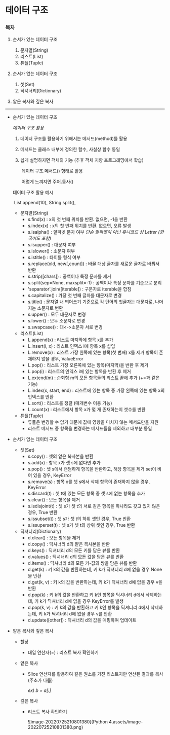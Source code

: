 # 데이터 구조

### 목차

1. 순서가 있는 데이터 구조
   1. 문자열(String)
   2. 리스트(List)
   3. 튜플(Tuple)

2. 순서가 없는 데이터 구조
   1. 셋(Set)
   2. 딕셔너리(Dictionary)

3. 얕은 복사와 깊은 복사

---

- 순서가 있는 데이터 구조

  *데이터 구조 활용*

  1. 데이터 구조를 활용하기 위해서는 메서드(method)를 활용

  2. 메서드는 클래스 내부에 정의한 함수, 사실상 함수 동일

  3. 쉽게 설명하자면 객체의 기능 (추후 객체 지향 프로그래밍에서 학습)

     ​        데이터 구조.메서드() 형태로 활용

     ​        어렵게 느껴지면 주어.동사()

  데이터 구조 활용 예시

  ​  List.append(10), String.split(),

  - 문자열(String)
    - s.find(x) : x의 첫 번째 위치를 반환. 없으면, -1을 반환
    - s.index(x) : x의 첫 번째 위치를 반환. 없으면, 오류 발생
    - s.isalpha() : 알파벳 문자 여부 *단순 알파벳이 아닌 유니코드 상 Letter (한국어도 포함)*
    - s.isupper() : 대문자 여부
    - s.islower() : 소문자 여부
    - s.istitle() : 타이틀 형식 여부
    - s.replace(old, new[,count]) : 바꿀 대상 글자를 새로운 글자로 바꿔서 반환
    - s.strip([chars]) : 공백이나 특정 문자를 제거
    - s.split(sep=None, maxsplit=-1) : 공백이나 특정 문자를 기준으로 분리
    - 'separator'.join([iterable]) : 구분자로 iterable을 합침
    - s.capitalize() : 가장 첫 번째 글자를 대문자로 변경
    - s.title() : 문자열 내 띄어쓰기 기준으로 각 단어의 첫글자는 대문자로, 나머지는 소문자로 변환
    - s.upper() : 모두 대문자로 변경
    - s.lower() : 모두 소문자로 변경
    - s.swapcase() : 대<->소문자 서로 변경
  - 리스트(List)
    - L.append(x) : 리스트 마지막에 항목 x를 추가
    - L.insert(i, x) : 리스트 인덱스 i에 항목 x를 삽입
    - L.remove(x) : 리스트 가장 왼쪽에 있는 항목(첫 번째) x를 제거 항목이 존재하지 않을 경우, ValueError
    - L.pop() : 리스트 가장 오른쪽에 있는 항목(마지막)을 반환 후 제거
    - L.pop(i) : 리스트의 인덱스 i에 있는 항목을 반환 후 제거
    - L.extend(m) : 순회형 m의 모든 항목들의 리스트 끝에 추가 (+=과 같은 기능)
    - L.index(x, start, end) : 리스트에 있는 항목 중 가장 왼쪽에 있는 항목 x의 인덱스를 반환
    - L.sort() : 리스트를 정렬 (매개변수 이용 가능)
    - L.count(x) : 리스트에서 항목 x가 몇 개 존재하는지 갯수를 반환
  - 튜플(Tuple)
    - 튜플은 변경할 수 없기 대문에 값에 영향을 미치지 않는 메서드만을 지원
    - 리스트 메서드 중 항목을 변경하는 메서드들을 제외하고 대부분 동일

- 순서가 없는 데이터 구조

  - 셋(Set)
    - s.copy() : 셋의 얕은 복사본을 반환
    - s.add(x) : 항목 x가 셋 s에 없다면 추가
    - s.pop() : 셋 s에서 랜덤하게 항목을 반환하고, 해당 항목을 제거 set이 비어 있을 경우, KeyError
    - s.remove(s) : 항목 x를 셋 s에서 삭제 항목이 존재하지 않을 경우, KeyError
    - s.discard(t) : 셋 t에 있는 모든 항목 중 셋 s에 없는 항목을 추가
    - s.clear() : 모든 항목을 제거
    - s.isdisjoint(t) : 셋 s가 셋 t의 서로 같은 항목을 하나라도 갖고 있지 않은 경우, True 반환
    - s.issubset(t) : 셋 s가 셋 t의 하위 셋인 경우, True 반환
    - s.issuperset(t) : 셋 s가 셋 t의 상위 셋인 경우, True 반환
  - 딕셔너리(Dictionary)
    - d.clear() : 모든 항목을 제거
    - d.copy() : 딕셔너리 d의 얕은 복사본을 반환
    - d.keys() : 딕셔너리 d의 모든 키를 담은 뷰를 반환
    - d.values() : 딕셔너리 d의 모든 값을 담은 뷰를 반환
    - d.items() : 딕셔너리 d의 모든 키-값의 쌍을 담은 뷰를 반환
    - d.get(k) : 키 k의 값을 반환하는데, 키 k가 딕셔너리 d에 없을 경우 None을 반환
    - d.get(k, v) : 키 k의 값을 반환하는데, 키 k가 딕셔너리 d에 없을 경우 v을 반환
    - d.pop(k) : 키 k의 값을 반환하고 키 k인 항목을 딕셔너리 d에서 삭제하는데, 키 k가 딕셔너리 d에 없을 경우 KeyError를 발생
    - d.pop(k, v) : 키 k의 값을 반환하고 키 k인 항목을 딕셔너리 d에서 삭제하는데, 키 k가 딕셔너리 d에 없을 경우 v를 반환
    - d.update([other]) : 딕셔너리 d의 값을 매핑하여 업데이트

- 얕은 복사와 깊은 복사

  - 할당

    - 대입 연산자(=) : 리스트 복사 확인하기

  - 얕은 복사

    - Slice 연산자를 활용하여 같은 원소를 가진 리스트지만 연산된 결과를 복사 (주소가 다름)

      *ex) b = a[:]*

  - 깊은 복사

    - 리스트 복사 확인하기

      ![image-20220725210801380](Python 4.assets/image-20220725210801380.png)

